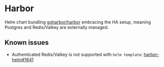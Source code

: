 # Harbor

Helm chart bundling [goharbor/harbor](https://github.com/goharbor/harbor-helm) embracing the HA setup, meaning Postgres and Redis/Valkey are externally managed.

## Known issues

- Authenticated Redis/Valkey is not supported with `helm template`: [harbor-helm#1641](https://github.com/goharbor/harbor-helm/issues/1641)
